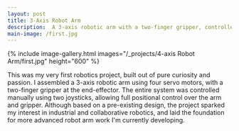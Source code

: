 ```yaml
---
layout: post
title: 3-Axis Robot Arm
description:  A 3-axis robotic arm with a two-finger gripper, controlled via dual joysticks using four servo motors. My first hands-on robotics project, built purely for exploration and fun.
main-image: /first.jpg
---
```

{% include image-gallery.html images="/_projects/4-axis Robot Arm/first.jpg" height="600" %}


This was my very first robotics project, built out of pure curiosity and passion. I assembled a 3-axis robotic arm using four servo motors, with a two-finger gripper at the end-effector. The entire system was controlled manually using two joysticks, allowing full positional control over the arm and gripper. Although based on a pre-existing design, the project sparked my interest in industrial and collaborative robotics, and laid the foundation for more advanced robot arm work I'm currently developing.
